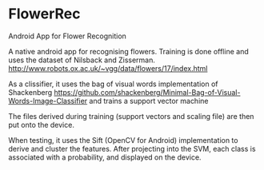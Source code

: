 # FlowerRec
Android App for Flower Recognition

A native android app for recognising flowers.
Training is done offline and uses the dataset of Nilsback and Zisserman.
http://www.robots.ox.ac.uk/~vgg/data/flowers/17/index.html

As a clissifier, it uses the bag of visual words implementation of Shackenberg
https://github.com/shackenberg/Minimal-Bag-of-Visual-Words-Image-Classifier
and trains a support vector machine

The files derived during training (support vectors and scaling file) are then put onto the device.

When testing, it uses the Sift (OpenCV for Android) implementation to derive
and cluster the features. After projecting into the SVM, each class is associated with a probability,
and displayed on the device.



